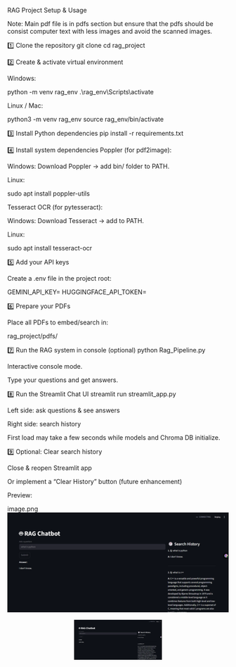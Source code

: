 ﻿RAG Project Setup & Usage

Note: 
Main pdf file is in pdfs section but ensure that the pdfs should be consist computer text with less images and avoid the scanned images.

1️⃣ Clone the repository
git clone <your-repo-url>
cd rag_project

2️⃣ Create & activate virtual environment

Windows:

python -m venv rag_env
.\rag_env\Scripts\activate


Linux / Mac:

python3 -m venv rag_env
source rag_env/bin/activate

3️⃣ Install Python dependencies
pip install -r requirements.txt

4️⃣ Install system dependencies
Poppler (for pdf2image):

Windows: Download Poppler
 → add bin/ folder to PATH.

Linux:

sudo apt install poppler-utils

Tesseract OCR (for pytesseract):

Windows: Download Tesseract
 → add to PATH.

Linux:

sudo apt install tesseract-ocr

5️⃣ Add your API keys

Create a .env file in the project root:

GEMINI_API_KEY=<your-google-gemini-api-key>
HUGGINGFACE_API_TOKEN=<your-huggingface-token>

6️⃣ Prepare your PDFs

Place all PDFs to embed/search in:

rag_project/pdfs/

7️⃣ Run the RAG system in console (optional)
python Rag_Pipeline.py


Interactive console mode.

Type your questions and get answers.

8️⃣ Run the Streamlit Chat UI
streamlit run streamlit_app.py


Left side: ask questions & see answers

Right side: search history

First load may take a few seconds while models and Chroma DB initialize.

9️⃣ Optional: Clear search history

Close & reopen Streamlit app

Or implement a “Clear History” button (future enhancement)

Preview:

image.png
![Alt text](./image.png)
<p align = "center">
 <img src = "https://github.com/harshittttt55/RAG/blob/master/image.png" alt = "Centered Logo" width = "200">
</p>



